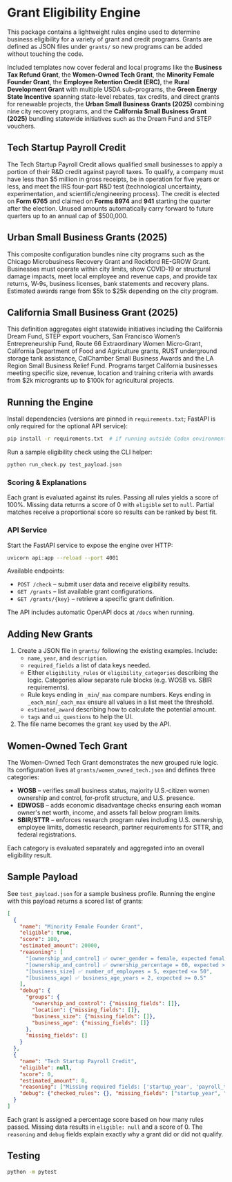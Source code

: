 # Grant Eligibility Engine

This package contains a lightweight rules engine used to determine business eligibility for a variety of grant and credit programs. Grants are defined as JSON files under `grants/` so new programs can be added without touching the code.

Included templates now cover federal and local programs like the **Business Tax Refund Grant**, the **Women-Owned Tech Grant**, the **Minority Female Founder Grant**, the **Employee Retention Credit (ERC)**, the **Rural Development Grant** with multiple USDA sub-programs, the **Green Energy State Incentive** spanning state-level rebates, tax credits, and direct grants for renewable projects, the **Urban Small Business Grants (2025)** combining nine city recovery programs, and the **California Small Business Grant (2025)** bundling statewide initiatives such as the Dream Fund and STEP vouchers.

## Tech Startup Payroll Credit

The Tech Startup Payroll Credit allows qualified small businesses to apply a portion of their R&D credit against payroll taxes. To qualify, a company must have less than $5 million in gross receipts, be in operation for five years or less, and meet the IRS four-part R&D test (technological uncertainty, experimentation, and scientific/engineering process). The credit is elected on **Form 6765** and claimed on **Forms 8974** and **941** starting the quarter after the election. Unused amounts automatically carry forward to future quarters up to an annual cap of $500,000.

## Urban Small Business Grants (2025)

This composite configuration bundles nine city programs such as the Chicago Microbusiness Recovery Grant and Rockford RE-GROW Grant. Businesses must operate within city limits, show COVID‑19 or structural damage impacts, meet local employee and revenue caps, and provide tax returns, W‑9s, business licenses, bank statements and recovery plans. Estimated awards range from $5k to $25k depending on the city program.

## California Small Business Grant (2025)

This definition aggregates eight statewide initiatives including the California Dream Fund, STEP export vouchers, San Francisco Women’s Entrepreneurship Fund, Route 66 Extraordinary Women Micro‑Grant, California Department of Food and Agriculture grants, RUST underground storage tank assistance, CalChamber Small Business Awards and the LA Region Small Business Relief Fund. Programs target California businesses meeting specific size, revenue, location and training criteria with awards from $2k microgrants up to $100k for agricultural projects.

## Running the Engine

Install dependencies (versions are pinned in `requirements.txt`; FastAPI is only required for the optional API service):

```bash
pip install -r requirements.txt  # if running outside Codex environment
```

Run a sample eligibility check using the CLI helper:

```bash
python run_check.py test_payload.json
```

### Scoring & Explanations

Each grant is evaluated against its rules. Passing all rules yields a score of 100%. Missing data returns a score of 0 with `eligible` set to `null`. Partial matches receive a proportional score so results can be ranked by best fit.

### API Service

Start the FastAPI service to expose the engine over HTTP:

```bash
uvicorn api:app --reload --port 4001
```

Available endpoints:

- `POST /check` – submit user data and receive eligibility results.
- `GET /grants` – list available grant configurations.
- `GET /grants/{key}` – retrieve a specific grant definition.

The API includes automatic OpenAPI docs at `/docs` when running.

## Adding New Grants

1. Create a JSON file in `grants/` following the existing examples. Include:
   - `name`, `year`, and `description`.
   - `required_fields` a list of data keys needed.
   - Either `eligibility_rules` or `eligibility_categories` describing the logic. Categories allow separate rule blocks (e.g. WOSB vs. SBIR requirements).
   - Rule keys ending in `_min`/`_max` compare numbers. Keys ending in `_each_min`/`_each_max` ensure all values in a list meet the threshold.
   - `estimated_award` describing how to calculate the potential amount.
   - `tags` and `ui_questions` to help the UI.
2. The file name becomes the grant `key` used by the API.

## Women-Owned Tech Grant

The Women-Owned Tech Grant demonstrates the new grouped rule logic. Its configuration lives at `grants/women_owned_tech.json` and defines three categories:

- **WOSB** – verifies small business status, majority U.S.‑citizen women ownership and control, for‑profit structure, and U.S. presence.
- **EDWOSB** – adds economic disadvantage checks ensuring each woman owner's net worth, income, and assets fall below program limits.
- **SBIR/STTR** – enforces research program rules including U.S. ownership, employee limits, domestic research, partner requirements for STTR, and federal registrations.

Each category is evaluated separately and aggregated into an overall eligibility result.

## Sample Payload

See `test_payload.json` for a sample business profile. Running the engine with this payload returns a scored list of grants:

```json
[
  {
    "name": "Minority Female Founder Grant",
    "eligible": true,
    "score": 100,
    "estimated_amount": 20000,
    "reasoning": [
      "[ownership_and_control] ✅ owner_gender = female, expected female",
      "[ownership_and_control] ✅ ownership_percentage = 60, expected >= 51",
      "[business_size] ✅ number_of_employees = 5, expected <= 50",
      "[business_age] ✅ business_age_years = 2, expected >= 0.5"
    ],
    "debug": {
      "groups": {
        "ownership_and_control": {"missing_fields": []},
        "location": {"missing_fields": []},
        "business_size": {"missing_fields": []},
        "business_age": {"missing_fields": []}
      },
      "missing_fields": []
    }
  },
  {
    "name": "Tech Startup Payroll Credit",
    "eligible": null,
    "score": 0,
    "estimated_amount": 0,
    "reasoning": ["Missing required fields: ['startup_year', 'payroll_total']"],
    "debug": {"checked_rules": {}, "missing_fields": ["startup_year", "payroll_total"]}
  }
]
```

Each grant is assigned a percentage score based on how many rules passed. Missing data results in `eligible: null` and a score of 0. The `reasoning` and `debug` fields explain exactly why a grant did or did not qualify.

## Testing

```bash
python -m pytest
```
